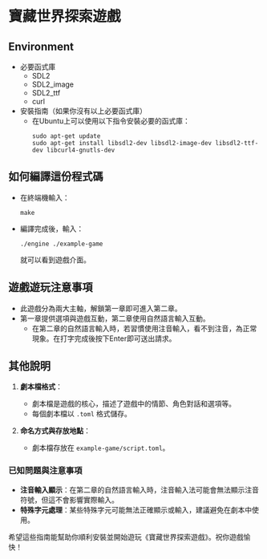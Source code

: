 # 寶藏世界探索遊戲

## Environment
* 必要函式庫
  * SDL2
  * SDL2_image
  * SDL2_ttf
  * curl
* 安裝指南（如果你沒有以上必要函式庫）
  * 在Ubuntu上可以使用以下指令安裝必要的函式庫：
    ```
    sudo apt-get update
    sudo apt-get install libsdl2-dev libsdl2-image-dev libsdl2-ttf-dev libcurl4-gnutls-dev
    ```

## 如何編譯這份程式碼
* 在終端機輸入：
  ```
  make
  ```
* 編譯完成後，輸入：
  ```
  ./engine ./example-game
  ```
  就可以看到遊戲介面。

## 遊戲遊玩注意事項
* 此遊戲分為兩大主軸，解鎖第一章即可進入第二章。
* 第一章提供選項與遊戲互動，第二章使用自然語言輸入互動。
  * 在第二章的自然語言輸入時，若習慣使用注音輸入，看不到注音，為正常現象。在打字完成後按下Enter即可送出請求。

## 其他說明

1. **劇本檔格式**：
   * 劇本檔是遊戲的核心，描述了遊戲中的情節、角色對話和選項等。
   * 每個劇本檔以 `.toml` 格式儲存。

2. **命名方式與存放地點**：
   * 劇本檔存放在 `example-game/script.toml`。

### 已知問題與注意事項
* **注音輸入顯示**：在第二章的自然語言輸入時，注音輸入法可能會無法顯示注音符號，但這不會影響實際輸入。
* **特殊字元處理**：某些特殊字元可能無法正確顯示或輸入，建議避免在劇本中使用。

希望這些指南能幫助你順利安裝並開始遊玩《寶藏世界探索遊戲》。祝你遊戲愉快！